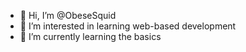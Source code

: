 - 👋 Hi, I’m @ObeseSquid
- 👀 I’m interested in learning web-based development
- 🌱 I’m currently learning the basics 
<!--- - 💞️ I’m looking to collaborate on ...
- 📫 How to reach me ... --->

<!---
ObeseSquid/ObeseSquid is a ✨ special ✨ repository because its `README.md` (this file) appears on your GitHub profile.
You can click the Preview link to take a look at your changes.
--->

